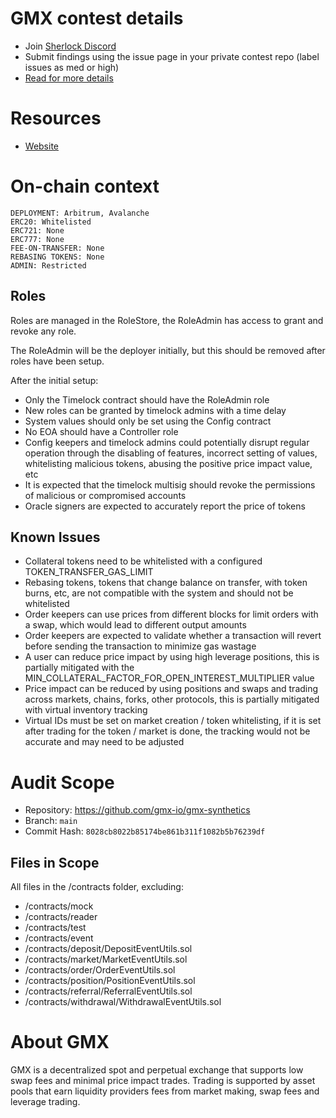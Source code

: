 # GMX contest details

- Join [Sherlock Discord](https://discord.gg/MABEWyASkp)
- Submit findings using the issue page in your private contest repo (label issues as med or high)
- [Read for more details](https://docs.sherlock.xyz/audits/watsons)

# Resources

- [Website](https://gmx.io/#/)

# On-chain context

```
DEPLOYMENT: Arbitrum, Avalanche
ERC20: Whitelisted
ERC721: None
ERC777: None
FEE-ON-TRANSFER: None
REBASING TOKENS: None
ADMIN: Restricted
```

## Roles

Roles are managed in the RoleStore, the RoleAdmin has access to grant and revoke any role.

The RoleAdmin will be the deployer initially, but this should be removed after roles have been setup.

After the initial setup:

- Only the Timelock contract should have the RoleAdmin role
- New roles can be granted by timelock admins with a time delay
- System values should only be set using the Config contract
- No EOA should have a Controller role
- Config keepers and timelock admins could potentially disrupt regular operation through the disabling of features, incorrect setting of values, whitelisting malicious tokens, abusing the positive price impact value, etc
- It is expected that the timelock multisig should revoke the permissions of malicious or compromised accounts
- Oracle signers are expected to accurately report the price of tokens

## Known Issues

- Collateral tokens need to be whitelisted with a configured TOKEN_TRANSFER_GAS_LIMIT
- Rebasing tokens, tokens that change balance on transfer, with token burns, etc, are not compatible with the system and should not be whitelisted
- Order keepers can use prices from different blocks for limit orders with a swap, which would lead to different output amounts
- Order keepers are expected to validate whether a transaction will revert before sending the transaction to minimize gas wastage
- A user can reduce price impact by using high leverage positions, this is partially mitigated with the MIN_COLLATERAL_FACTOR_FOR_OPEN_INTEREST_MULTIPLIER value
- Price impact can be reduced by using positions and swaps and trading across markets, chains, forks, other protocols, this is partially mitigated with virtual inventory tracking
- Virtual IDs must be set on market creation / token whitelisting, if it is set after trading for the token / market is done, the tracking would not be accurate and may need to be adjusted

## 

# Audit Scope

- Repository: https://github.com/gmx-io/gmx-synthetics
- Branch: `main`
- Commit Hash: `8028cb8022b85174be861b311f1082b5b76239df`

## Files in Scope

All files in the /contracts folder, excluding:

- /contracts/mock
- /contracts/reader
- /contracts/test
- /contracts/event
- /contracts/deposit/DepositEventUtils.sol
- /contracts/market/MarketEventUtils.sol
- /contracts/order/OrderEventUtils.sol
- /contracts/position/PositionEventUtils.sol
- /contracts/referral/ReferralEventUtils.sol
- /contracts/withdrawal/WithdrawalEventUtils.sol

# About GMX

GMX is a decentralized spot and perpetual exchange that supports low swap fees and minimal price impact trades. Trading is supported by asset pools that earn liquidity providers fees from market making, swap fees and leverage trading.
